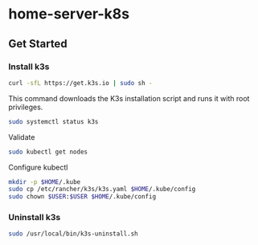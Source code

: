 # home-server-k8s


## Get Started
### Install k3s

```sh
curl -sfL https://get.k3s.io | sudo sh -
```
This command downloads the K3s installation script and runs it with root privileges.


```sh
sudo systemctl status k3s
```

Validate
```sh
sudo kubectl get nodes
```




Configure kubectl
```sh
mkdir -p $HOME/.kube
sudo cp /etc/rancher/k3s/k3s.yaml $HOME/.kube/config
sudo chown $USER:$USER $HOME/.kube/config
```



### Uninstall k3s ###
```sh
sudo /usr/local/bin/k3s-uninstall.sh
```

